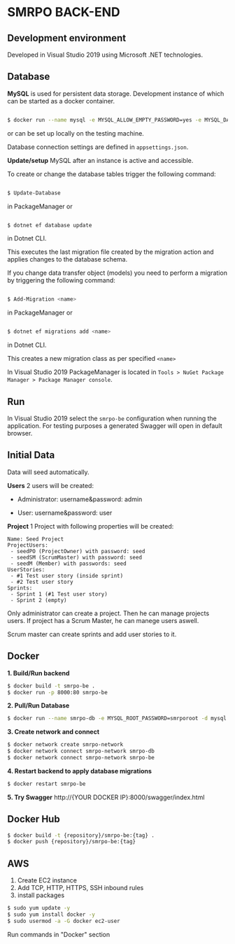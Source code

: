
# SMRPO BACK-END

  

## Development environment

Developed in Visual Studio 2019 using Microsoft .NET technologies.

  

## Database

**MySQL** is used for persistent data storage. Development instance of which can be started as a docker container.

```bash

$ docker run --name mysql -e MYSQL_ALLOW_EMPTY_PASSWORD=yes -e MYSQL_DATABASE=smrpo -d -p 3306:3306 mysql:latest

```

or can be set up locally on the testing machine.

Database connection settings are defined in `appsettings.json`.

  

**Update/setup** MySQL after an instance is active and accessible.

To create or change the database tables trigger the following command:

```bash

$ Update-Database

```

in PackageManager or

```bash

$ dotnet ef database update

```

in Dotnet CLI.

This executes the last migration file created by the migration action and applies changes to the database schema.

  

If you change data transfer object (models) you need to perform a migration by triggering the following command:

```bash

$ Add-Migration <name>

```

in PackageManager or

```bash

$ dotnet ef migrations add <name>

```

in Dotnet CLI.

This creates a new migration class as per specified `<name>`

  

In Visual Studio 2019 PackageManager is located in `Tools > NuGet Package Manager > Package Manager console`.

  

## Run

In Visual Studio 2019 select the `smrpo-be` configuration when running the application. For testing purposes a generated Swagger will open in default browser.

  

## Initial Data

Data will seed automatically.

**Users**
2 users will be created:

- Administrator: username&password: admin

- User: username&password: user

**Project**
1 Project with following properties will be created:

	Name: Seed Project
	ProjectUsers: 
	 - seedPO (ProjectOwner) with password: seed
	 - seedSM (ScrumMaster) with password: seed
	 - seedM (Member) with passwords: seed
	UserStories:
	 - #1 Test user story (inside sprint)
	 - #2 Test user story
	Sprints:
	 - Sprint 1 (#1 Test user story)
	 - Sprint 2 (empty)

Only administrator can create a project. Then he can manage projects users. If project has a Scrum Master, he can manege users aswell.

Scrum master can create sprints and add user stories to it.


## Docker

**1. Build/Run backend**
```bash
$ docker build -t smrpo-be .
$ docker run -p 8000:80 smrpo-be
```
**2. Pull/Run Database**
```bash
$ docker run --name smrpo-db -e MYSQL_ROOT_PASSWORD=smrporoot -d mysql
```

**3. Create network and connect**
```bash
$ docker network create smrpo-network
$ docker network connect smrpo-network smrpo-db
$ docker network connect smrpo-network smrpo-be
```

**4. Restart backend to apply database migrations**
```bash
$ docker restart smrpo-be
```

**5. Try Swagger** http://{YOUR DOCKER IP}:8000/swagger/index.html

## Docker Hub
```bash
$ docker build -t {repository}/smrpo-be:{tag} .
$ docker push {repository}/smrpo-be:{tag}
```

## AWS
1. Create EC2 instance
2. Add TCP, HTTP, HTTPS, SSH inbound rules
3. install packages
```bash
$ sudo yum update -y
$ sudo yum install docker -y
$ sudo usermod -a -G docker ec2-user
```
Run commands in "Docker" section


